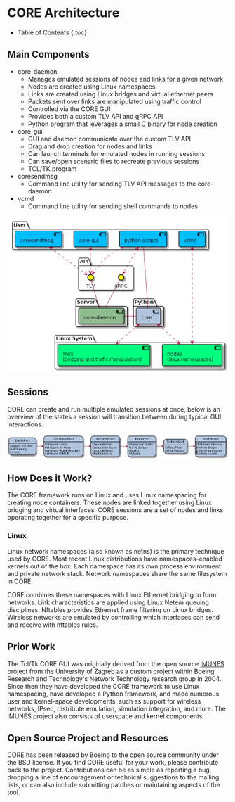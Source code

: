 # CORE Architecture

* Table of Contents
{:toc}

## Main Components

* core-daemon
  * Manages emulated sessions of nodes and links for a given network
  * Nodes are created using Linux namespaces
  * Links are created using Linux bridges and virtual ethernet peers
  * Packets sent over links are manipulated using traffic control
  * Controlled via the CORE GUI
  * Provides both a custom TLV API and gRPC API
  * Python program that leverages a small C binary for node creation
* core-gui
  * GUI and daemon communicate over the custom TLV API
  * Drag and drop creation for nodes and links
  * Can launch terminals for emulated nodes in running sessions
  * Can save/open scenario files to recreate previous sessions
  * TCL/TK program
* coresendmsg
  * Command line utility for sending TLV API messages to the core-daemon
* vcmd
  * Command line utility for sending shell commands to nodes

![](static/architecture.png)

## Sessions

CORE can create and run multiple emulated sessions at once, below is an
overview of the states a session will transition between during typical
GUI interactions.

![](static/workflow.png)

## How Does it Work?

The CORE framework runs on Linux and uses Linux namespacing for creating
node containers. These nodes are linked together using Linux bridging and
virtual interfaces. CORE sessions are a set of nodes and links operating
together for a specific purpose.

### Linux

Linux network namespaces (also known as netns) is the primary
technique used by CORE. Most recent Linux distributions have
namespaces-enabled kernels out of the box. Each namespace has its own process
environment and private network stack. Network namespaces share the same
filesystem in CORE.

CORE combines these namespaces with Linux Ethernet bridging to form networks.
Link characteristics are applied using Linux Netem queuing disciplines.
Nftables provides Ethernet frame filtering on Linux bridges. Wireless networks are
emulated by controlling which interfaces can send and receive with nftables
rules.

## Prior Work

The Tcl/Tk CORE GUI was originally derived from the open source
[IMUNES](http://imunes.net) project from the University of Zagreb as a custom
project within Boeing Research and Technology's Network Technology research
group in 2004. Since then they have developed the CORE framework to use Linux
namespacing, have developed a Python framework, and made numerous user and
kernel-space developments, such as support for wireless networks, IPsec,
distribute emulation, simulation integration, and more. The IMUNES project
also consists of userspace and kernel components.

## Open Source Project and Resources

CORE has been released by Boeing to the open source community under the BSD
license. If you find CORE useful for your work, please contribute back to the
project. Contributions can be as simple as reporting a bug, dropping a line of
encouragement or technical suggestions to the mailing lists, or can also
include submitting patches or maintaining aspects of the tool.
